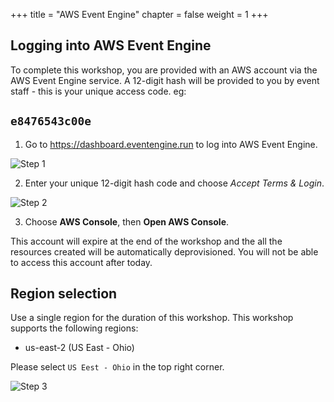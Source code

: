 +++
title = "AWS Event Engine"
chapter = false
weight = 1
+++


## Logging into AWS Event Engine

To complete this workshop, you are provided with an AWS account via the AWS Event Engine service. A 12-digit hash will be provided to you by event staff - this is your unique access code.
eg:
## `e8476543c00e`


1. Go to https://dashboard.eventengine.run to log into AWS Event Engine.

![Step 1](/images/getting_started/c9-step1.png)

2. Enter your unique 12-digit hash code and choose *Accept Terms & Login*.

![Step 2](/images/getting_started/c9-step2.png)

3. Choose **AWS Console**, then **Open AWS Console**.

This account will expire at the end of the workshop and the all the resources created will be automatically deprovisioned. You will not be able to access this account after today.

## Region selection

Use a single region for the duration of this workshop. This workshop supports the following regions:

- us-east-2 (US East - Ohio)

Please select `US Eest - Ohio` in the top right corner.

![Step 3](/images/getting_started/c9-step3.png)